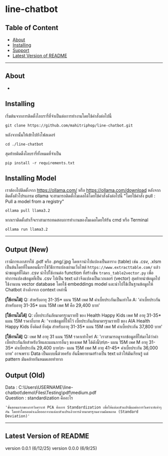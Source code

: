 # line-chatbot

## Table of Content
- [About](#about)
- [Installing](#installing)
- [Support](#support)
- [Latest Version of README](#latest-version-of-readme)

---

## About
  -

## Installing
เริ่มต้นจากการติดตั้งไลบรารี่ที่จำเป็นต่อการทำงานโดยใช้คำสั่งต่อไปนี้
```
git clone https://github.com/mahitriphop/line-chatbot.git
```
หลังจากนั้นให้เข้าไปยังโฟลเดอร์
```
cd ./line-chatbot
```
สุดท้ายติดติ้งไลบรารี่ทั้งหมดที่จำเป็น
```
pip install -r requirements.txt
```

## Installing Model
เราต้องไปติดตั้งจาก https://ollama.com/ หรือ https://ollama.com/download หลังจากติดตั้งตัวโปรแกรม ollama จะสามารถติดตั้งโมเดลได้โดยใช้คำสั่งดังต่อไปนี้
"โดยใช้คำสั่ง pull : Pull a model from a registry"

```
ollama pull llama3.2
```
หากเราติดตั้งสำเร็จเราสามารถทดสอบการทำงานของโมเดลโดยให้รัน cmd หรือ Terminal
```
ollama run llama3.2
```
---
## Output (New)

เรามีการเอกสารใช้ .pdf หรือ .png/.jpg โดยเรานำไปแปลงเป็นตาราง (table) เช่น .csv, .xlsm เป็นต้นโดยที่ในตอนนี้เราใช้วิธีการแปลงผ่านเว็บไซต์ `https://www.extracttable.com/` แล้วนำขอมูลที่ได้มา .csv นำไปใช้งานต่อ function ที่สร้างขึ้น `trans_table2vector.py` เพื่อทำการแปลงข้อมูลที่เป็น .csv ไปเป็น text แล้วจึงแปลงเป็นเวกเตอร์ (vector) สุดท้ายนำข้อมูลไปใช้งานบน vector database โดยใช้ embeddings model และนำไปใช้เป็นฐานข้อมูลให้ Chatbot อ้างอิงจาก context เหล่านี้   

**[ใช้งานได้]** Q: สำหรับอายุ 31-35* แผน 15M เพศ M ค่าเบี้ยประกันเป็นเท่าใด
A: 'ค่าเบี้ยประกันสำหรับอายุ 31-35* แผน 15M เพศ M คือ 29,400 บาท' 

**[ใช้งานไม่ได้]** Q: เบี้ยประกันภัยมาตรฐานรายปี ของ Health Happy Kids เพศ M อายุ 31-35* แผน 15M ราคากี่บาท 
A: 'จากข้อมูลที่ให้ไว้ เบี้ยประกันภัยมาตรฐานรายปี ของ AIA Health Happy Kids ยิ่งคิดส์ ยิ่งคุ้ม สำหรับอายุ 31-35* แผน 15M เพศ M ค่าเบี้ยประกัน 37,800 บาท'


**[ใช้งานได้]** Q: เพศ M อายุ 31 แผน 15M ราคาเท่าไหร่
A: 'เราสามารถดูจากข้อมูลที่ให้มาได้ว่าค่าเบี้ยประกันภัยสำหรับวัยและแผนการอื่นๆ ของเพศ M ได้ดังนี้\n\n- แผน 15M เพศ M อายุ 31-35* ค่าเบี้ยประกัน 29,400 บาท\n- แผน 15M เพศ M อายุ 41-45* ค่าเบี้ยประกัน 36,000 บาท'
อาจเพราะ Data เป็นแบบนี้ด้วยครับ อันนี้พยายามสร้างเป็น text แล้วให้มันเรียนรู้ แต่ pattern มันคล้ายกันหมดเลยทำยาก


## Output (Old)

Data     : C:\Users\USERNAME\line-chatbot\demo\Files\Testing\pdf\medium.pdf  
Question : standardization คืออะไร

`'ขั้นตอนแรกของการวิเคราะห์ PCA คือการ Standardization เพื่อให้แต่ละตัวแปรมีผลต่อการวิเคราะห์เท่าๆ กัน โดยทำโดยลบค่าเฉลี่ยออกจากแต่ละตัวแปรแล้วหารด้วยมาตรฐานความผิดพลาด (Standard Deviation)'
`


---

## Latest Version of README
version 0.0.1 (6/12/25)
version 0.0.0 (6/9/25)
